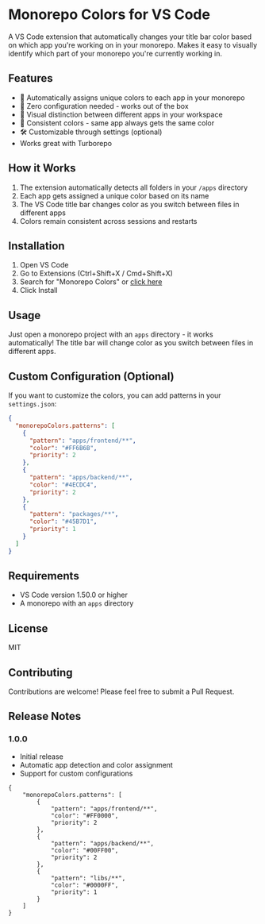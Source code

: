 # Monorepo Colors for VS Code

A VS Code extension that automatically changes your title bar color based on which app you're working on in your monorepo. Makes it easy to visually identify which part of your monorepo you're currently working in.

## Features

- 🎨 Automatically assigns unique colors to each app in your monorepo
- 🤖 Zero configuration needed - works out of the box
- 🎯 Visual distinction between different apps in your workspace
- 💾 Consistent colors - same app always gets the same color
- 🛠️ Customizable through settings (optional)
- Works great with Turborepo

## How it Works

1. The extension automatically detects all folders in your `/apps` directory
2. Each app gets assigned a unique color based on its name
3. The VS Code title bar changes color as you switch between files in different apps
4. Colors remain consistent across sessions and restarts

## Installation

1. Open VS Code
2. Go to Extensions (Ctrl+Shift+X / Cmd+Shift+X)
3. Search for "Monorepo Colors" or [click here](https://marketplace.visualstudio.com/items?itemName=Nybl.monorepo-colors)
4. Click Install

## Usage

Just open a monorepo project with an `apps` directory - it works automatically! The title bar will change color as you switch between files in different apps.

## Custom Configuration (Optional)

If you want to customize the colors, you can add patterns in your `settings.json`:

```json
{
  "monorepoColors.patterns": [
    {
      "pattern": "apps/frontend/**",
      "color": "#FF6B6B",
      "priority": 2
    },
    {
      "pattern": "apps/backend/**",
      "color": "#4ECDC4",
      "priority": 2
    },
    {
      "pattern": "packages/**",
      "color": "#45B7D1",
      "priority": 1
    }
  ]
}
```

## Requirements

- VS Code version 1.50.0 or higher
- A monorepo with an `apps` directory

## License

MIT

## Contributing

Contributions are welcome! Please feel free to submit a Pull Request.

## Release Notes

### 1.0.0

- Initial release
- Automatic app detection and color assignment
- Support for custom configurations

```
{
    "monorepoColors.patterns": [
        {
            "pattern": "apps/frontend/**",
            "color": "#FF0000",
            "priority": 2
        },
        {
            "pattern": "apps/backend/**",
            "color": "#00FF00",
            "priority": 2
        },
        {
            "pattern": "libs/**",
            "color": "#0000FF",
            "priority": 1
        }
    ]
}
```
